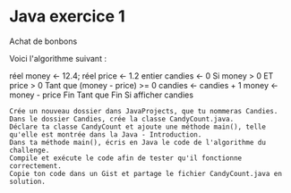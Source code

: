 # Java exercice 1
Achat de bonbons

Voici l'algorithme suivant :

   réel money ← 12.4; 
   réel price ← 1.2
   entier candies ← 0
   Si money > 0 ET price > 0
       Tant que (money - price) >= 0
           candies ← candies + 1
           money ← money - price
       Fin Tant que
   Fin Si
   afficher candies

    Crée un nouveau dossier dans JavaProjects, que tu nommeras Candies.
    Dans le dossier Candies, crée la classe CandyCount.java.
    Déclare ta classe CandyCount et ajoute une méthode main(), telle qu'elle est montrée dans la Java - Introduction.
    Dans ta méthode main(), écris en Java le code de l'algorithme du challenge.
    Compile et exécute le code afin de tester qu'il fonctionne correctement.
    Copie ton code dans un Gist et partage le fichier CandyCount.java en solution.

